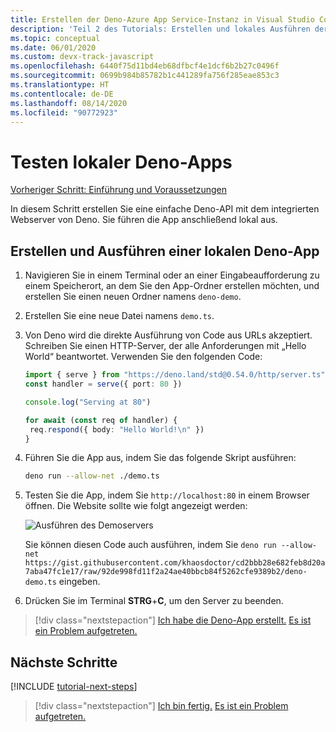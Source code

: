 ```yaml
---
title: Erstellen der Deno-Azure App Service-Instanz in Visual Studio Code
description: 'Teil 2 des Tutorials: Erstellen und lokales Ausführen der Deno-App'
ms.topic: conceptual
ms.date: 06/01/2020
ms.custom: devx-track-javascript
ms.openlocfilehash: 6440f75d11bd4eb68dfbcf4e1dcf6b2b27c0496f
ms.sourcegitcommit: 0699b984b85782b1c441289fa756f285eae853c3
ms.translationtype: HT
ms.contentlocale: de-DE
ms.lasthandoff: 08/14/2020
ms.locfileid: "90772923"
---
```

# <a name="test-local-deno-apps"></a>Testen lokaler Deno-Apps

[Vorheriger Schritt: Einführung und Voraussetzungen](tutorial-visual-studio-code-azure-app-service-deno-01.md)

In diesem Schritt erstellen Sie eine einfache Deno-API mit dem integrierten Webserver von Deno. Sie führen die App anschließend lokal aus.

## <a name="create-and-run-a-local-deno-app"></a>Erstellen und Ausführen einer lokalen Deno-App

1. Navigieren Sie in einem Terminal oder an einer Eingabeaufforderung zu einem Speicherort, an dem Sie den App-Ordner erstellen möchten, und erstellen Sie einen neuen Ordner namens `deno-demo`.

1. Erstellen Sie eine neue Datei namens `demo.ts`.
1. Von Deno wird die direkte Ausführung von Code aus URLs akzeptiert. Schreiben Sie einen HTTP-Server, der alle Anforderungen mit „Hello World“ beantwortet. Verwenden Sie den folgenden Code:

    ```typescript
    import { serve } from "https://deno.land/std@0.54.0/http/server.ts"
    const handler = serve({ port: 80 })

    console.log("Serving at 80")

    for await (const req of handler) {
     req.respond({ body: "Hello World!\n" })
    }
    ```

1. Führen Sie die App aus, indem Sie das folgende Skript ausführen:

    ```bash
    deno run --allow-net ./demo.ts
    ```

1. Testen Sie die App, indem Sie `http://localhost:80` in einem Browser öffnen. Die Website sollte wie folgt angezeigt werden:

    ![Ausführen des Demoservers](media/deploy-azure/deno-hello-world.png)

    Sie können diesen Code auch ausführen, indem Sie `deno run --allow-net https://gist.githubusercontent.com/khaosdoctor/cd2bbb28e682feb8d20a7aba47fc1e17/raw/92de998fd11f2a24ae40bbcb84f5262cfe9389b2/deno-demo.ts` eingeben.

1. Drücken Sie im Terminal **STRG**+**C**, um den Server zu beenden.

> [!div class="nextstepaction"]
> [Ich habe die Deno-App erstellt.](tutorial-visual-studio-code-azure-app-service-deno-03.md) [Es ist ein Problem aufgetreten.](https://www.research.net/r/PWZWZ52?tutorial=deno-deployment-azureappservice&step=create-app)

## <a name="next-steps"></a>Nächste Schritte

[!INCLUDE [tutorial-next-steps](includes/tutorial-next-steps.md)]

> [!div class="nextstepaction"]
> [Ich bin fertig.](node-howto-deploy-web-app.md) [Es ist ein Problem aufgetreten.](https://www.research.net/r/PWZWZ52?tutorial=deno-deployment-azureappservice&step=clean-up-resources)
